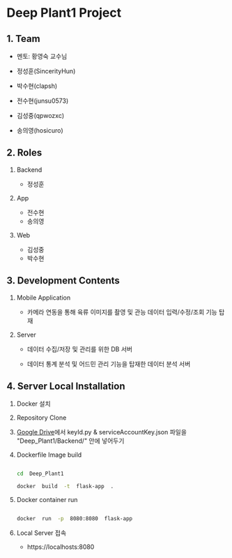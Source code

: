 
# Deep Plant1 Project

  

## 1. Team

  

- 멘토: 황영숙 교수님

- 정성훈(SincerityHun)

- 박수현(clapsh)

- 전수현(junsu0573)

- 김성중(qpwozxc)

- 송의영(hosicuro)

  

## 2. Roles

  

1. Backend
	- 정성훈

2. App

	- 전수현
	- 송의영
3. Web
	- 김성중
	- 박수현

  

## 3. Development Contents

  

1. Mobile Application

	- 카메라 연동을 통해 육류 이미지를 촬영 및 관능 데이터 입력/수정/조회 기능 탑재

2. Server

	- 데이터 수집/저장 및 관리를 위한 DB 서버

	- 데이터 통계 분석 및 어드민 관리 기능을 탑재한 데이터 분석 서버

  

## 4. Server Local Installation

  

1. Docker 설치

2. Repository Clone

3. [Google Drive](https://drive.google.com/drive/u/0/folders/1RW4xZzp80IGxzYLu9gwnFegA9Orpy73z)에서 keyId.py & serviceAccountKey.json 파일을 "Deep_Plant1/Backend/" 안에 넣어두기

4. Dockerfile Image build

	```bash

	cd  Deep_Plant1

	docker  build  -t  flask-app  .

	```

5. Docker container run

	``` bash

	docker  run  -p  8080:8080  flask-app

	```

6. Local Server 접속

	- https://localhosts:8080